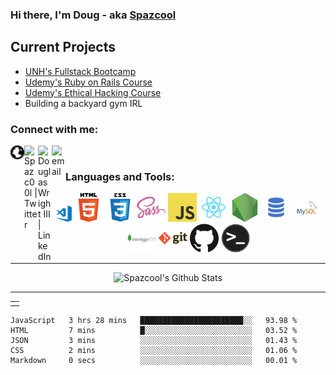 ### Hi there, I'm Doug - aka [Spazcool][website]

## Current Projects
- [UNH's Fullstack Bootcamp](https://bootcamp.unh.edu/)
- [Udemy's Ruby on Rails Course](https://www.udemy.com/course/learn-ruby-on-rails-from-scratch/learn/lecture/265737#overview)
- [Udemy's Ethical Hacking Course](https://www.udemy.com/course/penetration-testing/)
- Building a backyard gym IRL

### Connect with me:
[<img align="left" alt="spazcool.com" width="22px" src="https://raw.githubusercontent.com/iconic/open-iconic/master/svg/globe.svg" />][website]
[<img align="left" alt="Spazc00l | Twitter" width="22px" src="https://cdn.jsdelivr.net/npm/simple-icons@v3/icons/twitter.svg" />][twitter]
[<img align="left" alt="Douglas Wright III | LinkedIn" width="22px" src="https://cdn.jsdelivr.net/npm/simple-icons@v3/icons/linkedin.svg" />][linkedin]
[<img align="left" alt="email" width="22px" src="https://cdn.jsdelivr.net/npm/simple-icons@v3/icons/gmail.svg" />][email]
<br />

### Languages and Tools:
<p align="center">
    <img alt="Visual Studio Code" width="26px" src="https://raw.githubusercontent.com/github/explore/80688e429a7d4ef2fca1e82350fe8e3517d3494d/topics/visual-studio-code/visual-studio-code.png">
    <img alt="HTML5" width="46px" src="https://raw.githubusercontent.com/github/explore/80688e429a7d4ef2fca1e82350fe8e3517d3494d/topics/html/html.png">
    <img alt="CSS3" width="46px" src="https://raw.githubusercontent.com/github/explore/80688e429a7d4ef2fca1e82350fe8e3517d3494d/topics/css/css.png">
    <img alt="Sass" width="46px" src="https://raw.githubusercontent.com/github/explore/80688e429a7d4ef2fca1e82350fe8e3517d3494d/topics/sass/sass.png">
    <img alt="JavaScript" width="46px" src="https://raw.githubusercontent.com/github/explore/80688e429a7d4ef2fca1e82350fe8e3517d3494d/topics/javascript/javascript.png">
    <img alt="React" width="46px" src="https://raw.githubusercontent.com/github/explore/80688e429a7d4ef2fca1e82350fe8e3517d3494d/topics/react/react.png">
    <img alt="Node.js" width="46px" src="https://raw.githubusercontent.com/github/explore/80688e429a7d4ef2fca1e82350fe8e3517d3494d/topics/nodejs/nodejs.png">
    <img alt="SQL" width="46px" src="https://raw.githubusercontent.com/github/explore/80688e429a7d4ef2fca1e82350fe8e3517d3494d/topics/sql/sql.png">
    <img alt="MySQL" width="46px" src="https://raw.githubusercontent.com/github/explore/80688e429a7d4ef2fca1e82350fe8e3517d3494d/topics/mysql/mysql.png">
    <img alt="MongoDB" width="46px" src="https://raw.githubusercontent.com/github/explore/80688e429a7d4ef2fca1e82350fe8e3517d3494d/topics/mongodb/mongodb.png">
    <img alt="Git" width="46px" src="https://raw.githubusercontent.com/github/explore/80688e429a7d4ef2fca1e82350fe8e3517d3494d/topics/git/git.png">
    <img alt="GitHub" width="46px" src="https://raw.githubusercontent.com/github/explore/78df643247d429f6cc873026c0622819ad797942/topics/github/github.png">
    <img alt="HTML5" width="46px" src="https://raw.githubusercontent.com/github/explore/80688e429a7d4ef2fca1e82350fe8e3517d3494d/topics/terminal/terminal.png">
</p>

---
<p align="center">
    <img alt="Spazcool's Github Stats" src="https://github-readme-stats.vercel.app/api?username=Spazcool&show_icons=true&hide_border=true" />
</p>

---
||
|:--:|
| <!--START_SECTION:waka-->
```text
JavaScript   3 hrs 28 mins   ███████████████████████░░   93.98 % 
HTML         7 mins          █░░░░░░░░░░░░░░░░░░░░░░░░   03.52 % 
JSON         3 mins          ░░░░░░░░░░░░░░░░░░░░░░░░░   01.43 % 
CSS          2 mins          ░░░░░░░░░░░░░░░░░░░░░░░░░   01.06 % 
Markdown     0 secs          ░░░░░░░░░░░░░░░░░░░░░░░░░   00.01 %
```
<!--END_SECTION:waka--> 


[website]: http://www.spazcool.com
[twitter]: https://twitter.com/SpazC00l
[linkedin]: https://www.linkedin.com/in/douglaswrightiii/
[email]: mailto:douglas.wrightiii@gmail.com
